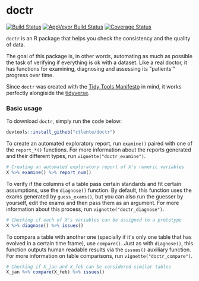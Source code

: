 # doctr

[![Build Status](https://travis-ci.org/ctlente/doctr.svg?branch=master)](https://travis-ci.org/ctlente/doctr) [![AppVeyor Build Status](https://ci.appveyor.com/api/projects/status/github/ctlente/doctr?branch=master&svg=true)](https://ci.appveyor.com/project/ctlente/doctr) [![Coverage Status](https://img.shields.io/codecov/c/github/ctlente/doctr/master.svg)](https://codecov.io/github/ctlente/doctr?branch=master)

`doctr` is an R package that helps you check the consistency and the
quality of data.

The goal of this package is, in other words, automating as much as
possible the task of verifying if everything is ok with a dataset.
Like a real doctor, it has functions for examining, diagnosing and
assessing its "patients'" progress over time.

Since `doctr` was created with the [Tidy Tools Manifesto](https://cran.r-project.org/web/packages/tidyverse/vignettes/manifesto.html) in mind,
it works perfectly alongiside the [tidyverse](https://github.com/tidyverse).

### Basic usage

To download `doctr`, simply run the code below:

```r
devtools::install_github("ctlente/doctr")
```

To create an automated exploratory report, run `examine()` paired with
one of the `report_*()` functions. For more information about the reports
generated and their different types, run `vignette("doctr_examine")`.

```r
# Creating an automated exploratory report of X's numeric variables
X %>% examine() %>% report_num()
```

To verify if the columns of a table pass certain standards and fit
certain assumptions, use the `diagnose()` function. By default, this
function uses the exams generated by `guess_exams()`, but you can
also run the guesser by yourself, edit the exams and then pass them as an argument.
For more information about this process, run `vignette("doctr_diagnose")`.

```r
# Checking if each of X's variables can be assigned to a prototype
X %>% diagnose() %>% issues()
```

To compara a table with another one (specially if it's only one table
that has evolved in a certain time frame), use `compare()`. Just as with
`diagnose()`, this function outputs human readable results via the `issues()`
auxiliary function. For more information on table comparisons, run
`vignette("doctr_compare")`.

```r
# Checking if X_jan and X_feb can be considered similar tables
X_jan %>% compare(X_feb) %>% issues()
```
